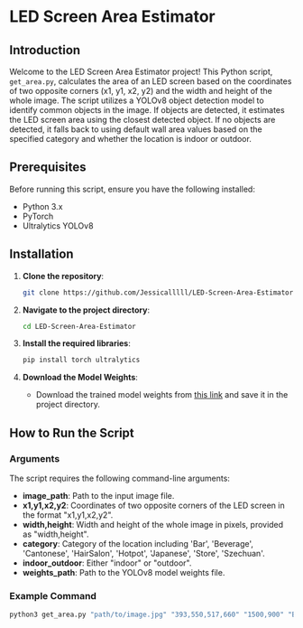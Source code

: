 # LED Screen Area Estimator

## Introduction
Welcome to the LED Screen Area Estimator project! This Python script, `get_area.py`, calculates the area of an LED screen based on the coordinates of two opposite corners (x1, y1, x2, y2) and the width and height of the whole image. The script utilizes a YOLOv8 object detection model to identify common objects in the image. If objects are detected, it estimates the LED screen area using the closest detected object. If no objects are detected, it falls back to using default wall area values based on the specified category and whether the location is indoor or outdoor.

## Prerequisites
Before running this script, ensure you have the following installed:
- Python 3.x
- PyTorch
- Ultralytics YOLOv8

## Installation

1. **Clone the repository**:
    ```sh
    git clone https://github.com/Jessicalllll/LED-Screen-Area-Estimator
    ```

2. **Navigate to the project directory**:
    ```sh
    cd LED-Screen-Area-Estimator
    ```

3. **Install the required libraries**:
    ```sh
    pip install torch ultralytics
    ```

4. **Download the Model Weights**:
    - Download the trained model weights from [this link](https://link_to_your_model_weights/best.pt) and save it in the project directory.

## How to Run the Script

### Arguments

The script requires the following command-line arguments:

- **image_path**: Path to the input image file.
- **x1,y1,x2,y2**: Coordinates of two opposite corners of the LED screen in the format "x1,y1,x2,y2".
- **width,height**: Width and height of the whole image in pixels, provided as "width,height".
- **category**: Category of the location including 'Bar', 'Beverage', 'Cantonese', 'HairSalon', 'Hotpot', 'Japanese', 'Store', 'Szechuan'.
- **indoor_outdoor**: Either "indoor" or "outdoor".
- **weights_path**: Path to the YOLOv8 model weights file.

### Example Command

```sh
python3 get_area.py "path/to/image.jpg" "393,550,517,660" "1500,900" "Bar" "indoor" "best.pt"

